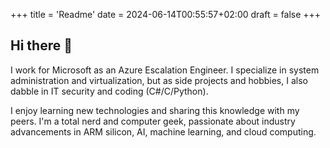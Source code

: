 +++
title = 'Readme'
date = 2024-06-14T00:55:57+02:00
draft = false
+++
## Hi there 👋

I work for Microsoft as an Azure Escalation Engineer. I specialize in system administration and virtualization, but as side projects and hobbies, I also dabble in IT security and coding (C#/C/Python).

I enjoy learning new technologies and sharing this knowledge with my peers. I'm a total nerd and computer geek, passionate about industry advancements in ARM silicon, AI, machine learning, and cloud computing.
